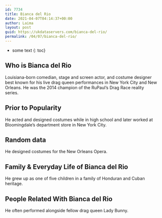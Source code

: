 ```yaml
---
id: 7734
title: Bianca del Rio
date: 2021-04-07T04:14:37+00:00
author: Laima
layout: post
guid: https://ukdataservers.com/bianca-del-rio/
permalink: /04/07/bianca-del-rio/
---
```


* some text
{: toc}


## Who is Bianca del Rio
                  
                  
                  
Louisiana-born comedian, stage and screen actor, and costume designer best known for his live drag queen performances in New York City and New Orleans. He was the 2014 champion of the RuPaul&#8217;s Drag Race reality series.
                  
              
            
              
            
                
                
                
## Prior to Popularity
                  
                  
                  
He acted and designed costumes while in high school and later worked at Bloomingdale&#8217;s department store in New York City. 
                  
              
            
              
            
                
                
                
## Random data
                  
                  
                  
He designed costumes for the New Orleans Opera.
                  
              
            
              
            
                
                
                
## Family & Everyday Life of Bianca del Rio
                  
                  
                  
He grew up as one of five children in a family of Honduran and Cuban heritage.
                  
              
            
              
            
                
                
                
## People Related With Bianca del Rio
                  
                  
                  
He often performed alongside fellow drag queen Lady Bunny.
                  
              
            
              
            
                
              
            
              
              
            
            
              
            
          
          
          
